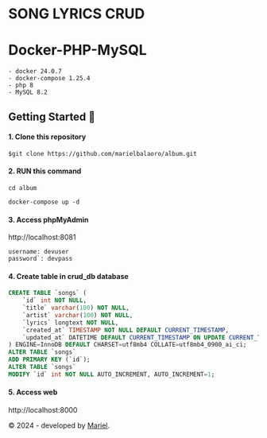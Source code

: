 # SONG LYRICS CRUD
# Docker-PHP-MySQL
```
- docker 24.0.7
- docker-compose 1.25.4
- php 8
- MySQL 8.2
```
## Getting Started 🚀
#### 1. Clone this repository
```
$git clone https://github.com/marielbalaoro/album.git
```

#### 2. RUN this command
```
cd album
```
```
docker-compose up -d
```

#### 3. Access phpMyAdmin
http://localhost:8081
```
username: devuser
password`: devpass
```
#### 4. Create table in crud_db database
```sql
CREATE TABLE `songs` (
    `id` int NOT NULL,
    `title` varchar(100) NOT NULL,
    `artist` varchar(100) NOT NULL,
    `lyrics` longtext NOT NULL,
    `created_at` TIMESTAMP NOT NULL DEFAULT CURRENT_TIMESTAMP,
    `updated_at` DATETIME DEFAULT CURRENT_TIMESTAMP ON UPDATE CURRENT_TIMESTAMP
) ENGINE=InnoDB DEFAULT CHARSET=utf8mb4 COLLATE=utf8mb4_0900_ai_ci;
ALTER TABLE `songs`
ADD PRIMARY KEY (`id`);
ALTER TABLE `songs`
MODIFY `id` int NOT NULL AUTO_INCREMENT, AUTO_INCREMENT=1;
```

#### 5. Access web
http://localhost:8000

&copy; 2024 - developed by <a href="https://github.com/marielbalaoro">Mariel</a>.
